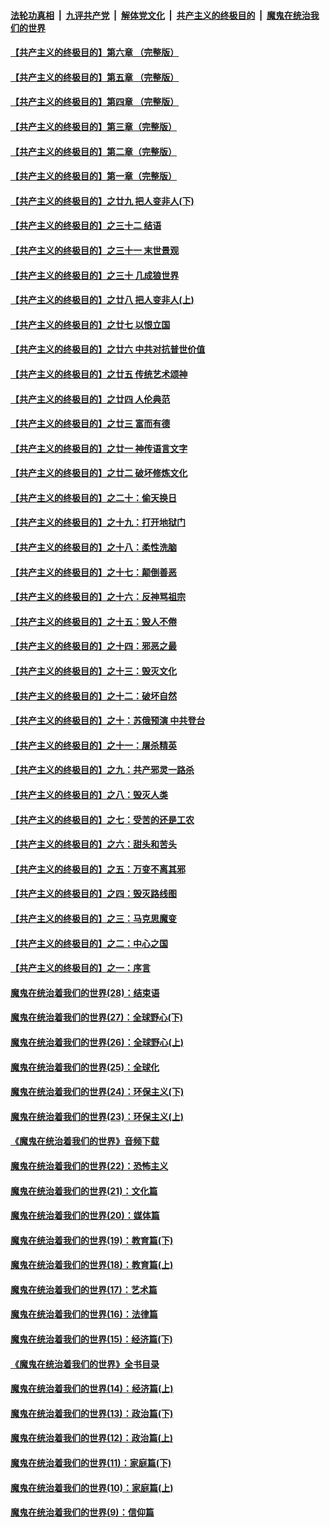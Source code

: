 ####  [法轮功真相](../../../../basic/blob/master/README.md?t=04022301) &nbsp;|&nbsp; [九评共产党](../../../../9ping.md/blob/master/README.md?t=04022301) &nbsp;|&nbsp; [解体党文化](../../../../jtdwh.md/blob/master/README.md?t=04022301)  &nbsp;|&nbsp; [共产主义的终极目的](../../../../gczydzjmd.md/blob/master/README.md?t=04022301) &nbsp;|&nbsp; [魔鬼在统治我们的世界](../../../../mgztzwmdsj.md/blob/master/README.md?t=04022301) 

#### [【共产主义的终极目的】第六章 （完整版）](../pages/nsc422/n11428913.md?t=04022301) 

#### [【共产主义的终极目的】第五章 （完整版）](../pages/nsc422/n11428912.md?t=04022301) 

#### [【共产主义的终极目的】第四章 （完整版）](../pages/nsc422/n11428907.md?t=04022301) 

#### [【共产主义的终极目的】第三章（完整版）](../pages/nsc422/n11428848.md?t=04022301) 

#### [【共产主义的终极目的】第二章（完整版）](../pages/nsc422/n11428831.md?t=04022301) 

#### [【共产主义的终极目的】第一章（完整版）](../pages/nsc422/n11417651.md?t=04022301) 

#### [【共产主义的终极目的】之廿九 把人变非人(下)](../pages/nsc422/n11344140.md?t=04022301) 

#### [【共产主义的终极目的】之三十二 结语](../pages/nsc422/n11360535.md?t=04022301) 

#### [【共产主义的终极目的】之三十一 末世景观](../pages/nsc422/n11351129.md?t=04022301) 

#### [【共产主义的终极目的】之三十 几成狼世界](../pages/nsc422/n11348280.md?t=04022301) 

#### [【共产主义的终极目的】之廿八 把人变非人(上)](../pages/nsc422/n11340492.md?t=04022301) 

#### [【共产主义的终极目的】之廿七 以恨立国](../pages/nsc422/n11336944.md?t=04022301) 

#### [【共产主义的终极目的】之廿六 中共对抗普世价值](../pages/nsc422/n11324785.md?t=04022301) 

#### [【共产主义的终极目的】之廿五 传统艺术颂神](../pages/nsc422/n11296396.md?t=04022301) 

#### [【共产主义的终极目的】之廿四 人伦典范](../pages/nsc422/n11296397.md?t=04022301) 

#### [【共产主义的终极目的】之廿三 富而有德](../pages/nsc422/n11283598.md?t=04022301) 

#### [【共产主义的终极目的】之廿一 神传语言文字](../pages/nsc422/n11263265.md?t=04022301) 

#### [【共产主义的终极目的】之廿二 破坏修炼文化](../pages/nsc422/n11245728.md?t=04022301) 

#### [【共产主义的终极目的】之二十：偷天换日](../pages/nsc422/n11238846.md?t=04022301) 

#### [【共产主义的终极目的】之十九：打开地狱门](../pages/nsc422/n11206376.md?t=04022301) 

#### [【共产主义的终极目的】之十八：柔性洗脑](../pages/nsc422/n11199994.md?t=04022301) 

#### [【共产主义的终极目的】之十七：颠倒善恶](../pages/nsc422/n11179782.md?t=04022301) 

#### [【共产主义的终极目的】之十六：反神骂祖宗](../pages/nsc422/n11166798.md?t=04022301) 

#### [【共产主义的终极目的】之十五：毁人不倦](../pages/nsc422/n11166792.md?t=04022301) 

#### [【共产主义的终极目的】之十四：邪恶之最](../pages/nsc422/n11150249.md?t=04022301) 

#### [【共产主义的终极目的】之十三：毁灭文化](../pages/nsc422/n11135227.md?t=04022301) 

#### [【共产主义的终极目的】之十二：破坏自然](../pages/nsc422/n11135214.md?t=04022301) 

#### [【共产主义的终极目的】之十：苏俄预演 中共登台](../pages/nsc422/n11118424.md?t=04022301) 

#### [【共产主义的终极目的】之十一：屠杀精英](../pages/nsc422/n11118442.md?t=04022301) 

#### [【共产主义的终极目的】之九：共产邪灵一路杀](../pages/nsc422/n11114139.md?t=04022301) 

#### [【共产主义的终极目的】之八：毁灭人类](../pages/nsc422/n11108503.md?t=04022301) 

#### [【共产主义的终极目的】之七：受苦的还是工农](../pages/nsc422/n11101809.md?t=04022301) 

#### [【共产主义的终极目的】之六：甜头和苦头](../pages/nsc422/n11096971.md?t=04022301) 

#### [【共产主义的终极目的】之五：万变不离其邪](../pages/nsc422/n11091285.md?t=04022301) 

#### [【共产主义的终极目的】之四：毁灭路线图](../pages/nsc422/n11086284.md?t=04022301) 

#### [【共产主义的终极目的】之三：马克思魔变](../pages/nsc422/n11061941.md?t=04022301) 

#### [【共产主义的终极目的】之二：中心之国](../pages/nsc422/n11047728.md?t=04022301) 

#### [【共产主义的终极目的】之一：序言](../pages/nsc422/n11086077.md?t=04022301) 

#### [魔鬼在统治着我们的世界(28)：结束语](../pages/nsc422/n10936246.md?t=04022301) 

#### [魔鬼在统治着我们的世界(27)：全球野心(下)](../pages/nsc422/n10928319.md?t=04022301) 

#### [魔鬼在统治着我们的世界(26)：全球野心(上)](../pages/nsc422/n10900318.md?t=04022301) 

#### [魔鬼在统治着我们的世界(25)：全球化](../pages/nsc422/n10788205.md?t=04022301) 

#### [魔鬼在统治着我们的世界(24)：环保主义(下)](../pages/nsc422/n10695307.md?t=04022301) 

#### [魔鬼在统治着我们的世界(23)：环保主义(上)](../pages/nsc422/n10688613.md?t=04022301) 

#### [《魔鬼在统治着我们的世界》音频下载](../pages/nsc422/n10635553.md?t=04022301) 

#### [魔鬼在统治着我们的世界(22)：恐怖主义](../pages/nsc422/n10614727.md?t=04022301) 

#### [魔鬼在统治着我们的世界(21)：文化篇](../pages/nsc422/n10597706.md?t=04022301) 

#### [魔鬼在统治着我们的世界(20)：媒体篇](../pages/nsc422/n10586579.md?t=04022301) 

#### [魔鬼在统治着我们的世界(19)：教育篇(下)](../pages/nsc422/n10564808.md?t=04022301) 

#### [魔鬼在统治着我们的世界(18)：教育篇(上)](../pages/nsc422/n10526970.md?t=04022301) 

#### [魔鬼在统治着我们的世界(17)：艺术篇](../pages/nsc422/n10499093.md?t=04022301) 

#### [魔鬼在统治着我们的世界(16)：法律篇](../pages/nsc422/n10485969.md?t=04022301) 

#### [魔鬼在统治着我们的世界(15)：经济篇(下)](../pages/nsc422/n10469975.md?t=04022301) 

#### [《魔鬼在统治着我们的世界》全书目录](../pages/nsc422/n10464261.md?t=04022301) 

#### [魔鬼在统治着我们的世界(14)：经济篇(上)](../pages/nsc422/n10457370.md?t=04022301) 

#### [魔鬼在统治着我们的世界(13)：政治篇(下)](../pages/nsc422/n10448270.md?t=04022301) 

#### [魔鬼在统治着我们的世界(12)：政治篇(上)](../pages/nsc422/n10444576.md?t=04022301) 

#### [魔鬼在统治着我们的世界(11)：家庭篇(下)](../pages/nsc422/n10440961.md?t=04022301) 

#### [魔鬼在统治着我们的世界(10)：家庭篇(上)](../pages/nsc422/n10435448.md?t=04022301) 

#### [魔鬼在统治着我们的世界(9)：信仰篇](../pages/nsc422/n10432159.md?t=04022301) 

